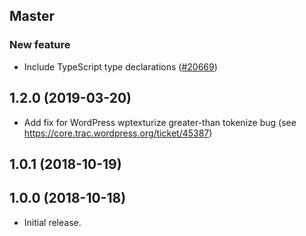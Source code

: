 ## Master

### New feature

- Include TypeScript type declarations ([#20669](https://github.com/WordPress/gutenberg/pull/20669))

## 1.2.0 (2019-03-20)

- Add fix for WordPress wptexturize greater-than tokenize bug (see https://core.trac.wordpress.org/ticket/45387)

## 1.0.1 (2018-10-19)

## 1.0.0 (2018-10-18)

- Initial release.
